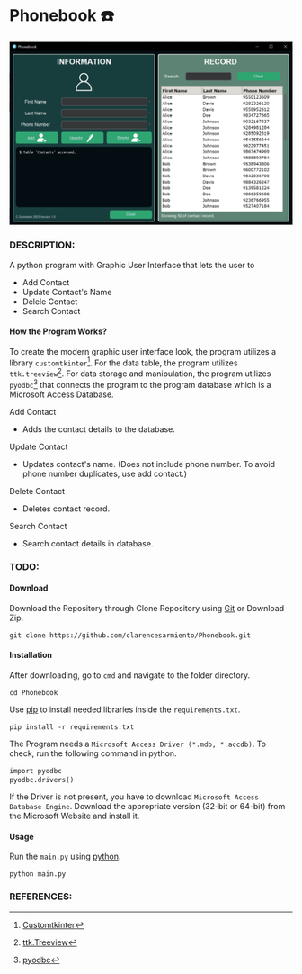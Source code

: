 # Phonebook ☎️
![image](https://github.com/clarencesarmiento/Phonebook/blob/e046dc137862196b2ff27964bba9d9ef1aea7f74/phonebook_interface.png)
### DESCRIPTION:
A python program with Graphic User Interface that lets the user to
- Add Contact
- Update Contact's Name
- Delele Contact
- Search Contact
#### How the Program Works?
To create the modern graphic user interface look, the program utilizes a library `customtkinter`[^1]. For the data table, the program utilizes `ttk.treeview`[^2].
For data storage and manipulation, the program utilizes `pyodbc`[^3] that connects the program to the program database which is a Microsoft Access Database.

Add Contact
- Adds the contact details to the database.

Update Contact
- Updates contact's name. (Does not include phone number. To avoid phone number duplicates, use add contact.)

Delete Contact
- Deletes contact record.

Search Contact
- Search contact details in database.

### TODO:
#### Download
Download the Repository through Clone Repository using [Git](https://git-scm.com/downloads) or Download Zip.
```
git clone https://github.com/clarencesarmiento/Phonebook.git
```
#### Installation
After downloading, go to `cmd` and navigate to the folder directory.
```
cd Phonebook
```
Use [pip](https://pip.pypa.io/en/stable/) to install needed libraries inside
the `requirements.txt`.
```
pip install -r requirements.txt
```
The Program needs a `Microsoft Access Driver (*.mdb, *.accdb)`. To check, run the following command in python.
```
import pyodbc
pyodbc.drivers()
```
If the Driver is not present, you have to download `Microsoft Access Database Engine`. 
Download the appropriate version (32-bit or 64-bit) from the Microsoft Website and install it.
#### Usage
Run the `main.py` using [python](https://www.python.org/).
```
python main.py
```
### REFERENCES:
[^1]: [Customtkinter](https://github.com/tomschimansky/customtkinter)
[^2]: [ttk.Treeview](http://tkdocs.com/shipman/ttk-Treeview.html)
[^3]: [pyodbc](https://pypi.org/project/pyodbc/)
